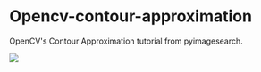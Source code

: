 # Opencv-contour-approximation

OpenCV's Contour Approximation tutorial from pyimagesearch.

![](https://929687.smushcdn.com/2633864/wp-content/uploads/2021/10/opencv_contour_approximation_header.png?lossy=1&strip=1&webp=1)
